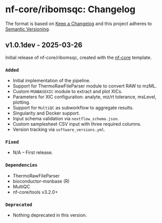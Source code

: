 # nf-core/ribomsqc: Changelog

The format is based on [Keep a Changelog](https://keepachangelog.com/en/1.0.0/)
and this project adheres to [Semantic Versioning](https://semver.org/spec/v2.0.0.html).

## v1.0.1dev - 2025-03-26

Initial release of nf-core/ribomsqc, created with the [nf-core](https://nf-co.re/) template.

### `Added`
- Initial implementation of the pipeline.
- Support for ThermoRawFileParser module to convert RAW to mzML.
- Custom `MSNBASEXIC` module to extract and plot XICs.
- Parameters for XIC configuration: analyte, mz/rt tolerance, msLevel, plotting.
- Support for `MultiQC` as subworkflow to aggregate results.
- Singularity and Docker support.
- Input schema validation via `nextflow_schema.json`.
- Custom samplesheet CSV input with three required columns.
- Version tracking via `software_versions.yml`.

### `Fixed`
- N/A – First release.

### `Dependencies`
- ThermoRawFileParser
- bioconductor-msnbase (R)
- MultiQC
- nf-core/tools v3.2.0+

### `Deprecated`
- Nothing deprecated in this version.